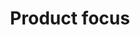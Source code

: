 ---
title: 'Product focus'
field: 'is.focus.products'
slug: 'is-focus-products'
description: 'Certified commodites or products'
comment: 'Select from control list'
required: False
vocabulary: 'vocabulary.txt'
module: 'Scope'
cluster: 'Global'
policy: 'Controlled value. Multi select from control list.'
layout: 'home'
---